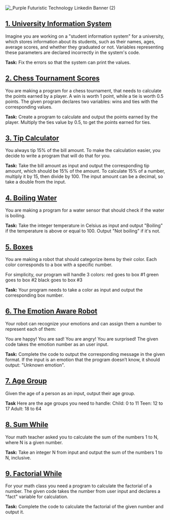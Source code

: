 ![_Purple Futuristic Technology Linkedin Banner (2)](https://github.com/BiaAkemi/Java-Sololearn-projects/assets/145511213/4e46453b-42ab-4b18-8e05-b57dad4e5dd3)

## [1. University Information System](UnivesityInformationSystem.java)
Imagine you are working on a "student information system" for a university, which stores information about its students, such as their names, ages, average scores, and whether they graduated or not. 
Variables representing these parameters are declared incorrectly in the system's code.
 
**Task:** 
Fix the errors so that the system can print the values.

## [2. Chess Tournament Scores](ChessTournamentScores.java)
You are making a program for a chess tournament, that needs to calculate the points earned by a player.
A win is worth 1 point, while a tie is worth 0.5 points.
The given program declares two variables: wins and ties with the corresponding values.

**Task:**
Create a program to calculate and output the points earned by the player.
Multiply the ties value by 0.5, to get the points earned for ties.

## [3. Tip Calculator](TipCalculator.java)
You always tip 15% of the bill amount. 
To make the calculation easier, you decide to write a program that will do that for you.

**Task:**
Take the bill amount as input and output the corresponding tip amount, which should be 15% of the amount.
To calculate 15% of a number, multiply it by 15, then divide by 100.
The input amount can be a decimal, so take a double from the input.

## [4. Boiling Water](BoilingWater.java)
You are making a program for a water sensor that should check if the water is boiling.

**Task:**
Take the integer temperature in Celsius as input and output "Boiling" if the temperature is above or equal to 100.
Output "Not boiling" if it's not.

## [5. Boxes](Boxes.java)
You are making a robot that should categorize items by their color.
Each color corresponds to a box with a specific number.

For simplicity, our program will handle 3 colors:
red goes to box #1
green goes to box #2
black goes to box #3

**Task:**
Your program needs to take a color as input and output the corresponding box number.

## [6. The Emotion Aware Robot](TheEmotionAwareRobot.java)
Your robot can recognize your emotions and can assign them a number to represent each of them:

You are happy!
You are sad!
You are angry!
You are surprised!
The given code takes the emotion number as an user input.

**Task:**
Complete the code to output the corresponding message in the given format.
If the input is an emotion that the program doesn’t know, it should output: "Unknown emotion".

## [7. Age Group](AgeGroup.java)
Given the age of a person as an input, output their age group.

**Task**
Here are the age groups you need to handle:
Child: 0 to 11
Teen: 12 to 17
Adult: 18 to 64

## [8. Sum While](SumWhile.java)
Your math teacher asked you to calculate the sum of the numbers 1 to N, where N is a given number.

**Task:** 
Take an integer N from input and output the sum of the numbers 1 to N, inclusive.

## [9. Factorial While](FactorialWhile.java)
For your math class you need a program to calculate the factorial of a number.
The given code takes the number from user input and declares a "fact" variable for calculation.

**Task:**
Complete the code to calculate the factorial of the given number and output it.


